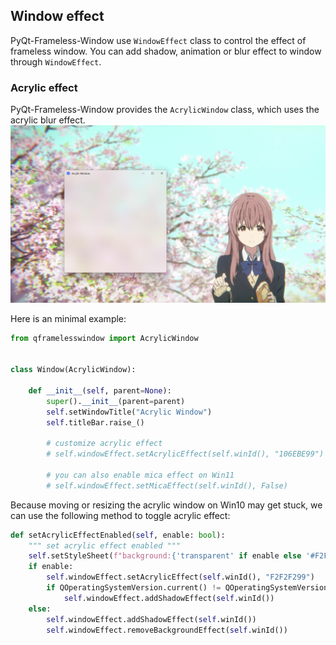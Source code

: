 ## Window effect
PyQt-Frameless-Window use `WindowEffect` class to control the effect of frameless window. You can add shadow, animation or blur effect to window through `WindowEffect`.

### Acrylic effect
PyQt-Frameless-Window provides the `AcrylicWindow` class, which uses the acrylic blur effect.
![](_static/acrylic_window.jpg)

Here is an minimal example:
```python
from qframelesswindow import AcrylicWindow


class Window(AcrylicWindow):

    def __init__(self, parent=None):
        super().__init__(parent=parent)
        self.setWindowTitle("Acrylic Window")
        self.titleBar.raise_()

        # customize acrylic effect
        # self.windowEffect.setAcrylicEffect(self.winId(), "106EBE99")

        # you can also enable mica effect on Win11
        # self.windowEffect.setMicaEffect(self.winId(), False)
```

Because moving or resizing the acrylic window on Win10 may get stuck, we can use the following method to toggle acrylic effect:
```python
def setAcrylicEffectEnabled(self, enable: bool):
    """ set acrylic effect enabled """
    self.setStyleSheet(f"background:{'transparent' if enable else '#F2F2F2'}")
    if enable:
        self.windowEffect.setAcrylicEffect(self.winId(), "F2F2F299")
        if QOperatingSystemVersion.current() != QOperatingSystemVersion.Windows10:
            self.windowEffect.addShadowEffect(self.winId())
    else:
        self.windowEffect.addShadowEffect(self.winId())
        self.windowEffect.removeBackgroundEffect(self.winId())
```